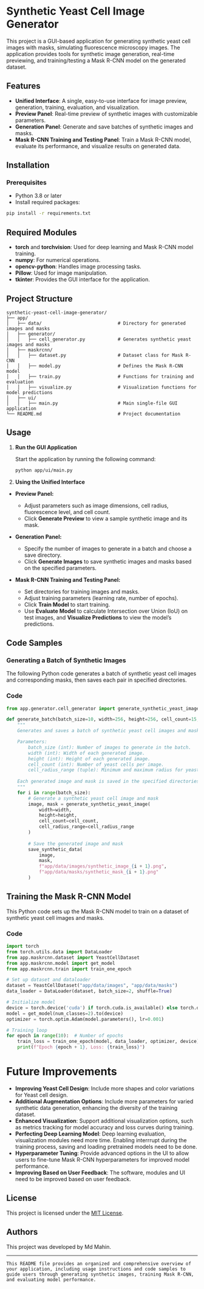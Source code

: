 # Synthetic Yeast Cell Image Generator

This project is a GUI-based application for generating synthetic yeast cell images with masks, simulating fluorescence microscopy images. The application provides tools for synthetic image generation, real-time previewing, and training/testing a Mask R-CNN model on the generated dataset.

## Features

- **Unified Interface**: A single, easy-to-use interface for image preview, generation, training, evaluation, and visualization.
- **Preview Panel**: Real-time preview of synthetic images with customizable parameters.
- **Generation Panel**: Generate and save batches of synthetic images and masks.
- **Mask R-CNN Training and Testing Panel**: Train a Mask R-CNN model, evaluate its performance, and visualize results on generated data.

## Installation

### Prerequisites
- Python 3.8 or later
- Install required packages:

```bash
pip install -r requirements.txt
```
## Required Modules

- **torch** and **torchvision**: Used for deep learning and Mask R-CNN model training.
- **numpy**: For numerical operations.
- **opencv-python**: Handles image processing tasks.
- **Pillow**: Used for image manipulation.
- **tkinter**: Provides the GUI interface for the application.

## Project Structure
```
synthetic-yeast-cell-image-generator/
├── app/
│   ├── data/                            # Directory for generated images and masks
│   ├── generator/
│   │   ├── cell_generator.py            # Generates synthetic yeast images and masks
│   ├── maskrcnn/
│   │   ├── dataset.py                   # Dataset class for Mask R-CNN
│   │   ├── model.py                     # Defines the Mask R-CNN model
│   │   ├── train.py                     # Functions for training and evaluation
│   │   ├── visualize.py                 # Visualization functions for model predictions
│   ├── ui/
│   │   ├── main.py                      # Main single-file GUI application
└── README.md                            # Project documentation
```
## Usage

1. **Run the GUI Application**
   
   Start the application by running the following command:

   ```bash
   python app/ui/main.py

2. **Using the Unified Interface**

- **Preview Panel:**
    - Adjust parameters such as image dimensions, cell radius, fluorescence level, and cell count.
    - Click **Generate Preview** to view a sample synthetic image and its mask.

- **Generation Panel:**
    - Specify the number of images to generate in a batch and choose a save directory.
    - Click **Generate Images** to save synthetic images and masks based on the specified parameters.

- **Mask R-CNN Training and Testing Panel:**
    - Set directories for training images and masks.
    - Adjust training parameters (learning rate, number of epochs).
    - Click **Train Model** to start training.
    - Use **Evaluate Model** to calculate Intersection over Union (IoU) on test images, and **Visualize Predictions** to view the model’s predictions.
## Code Samples

### Generating a Batch of Synthetic Images

The following Python code generates a batch of synthetic yeast cell images and corresponding masks, then saves each pair in specified directories.

### Code

```python
from app.generator.cell_generator import generate_synthetic_yeast_image, save_synthetic_data

def generate_batch(batch_size=10, width=256, height=256, cell_count=15, cell_radius_range=(10, 25)):
    """
    Generates and saves a batch of synthetic yeast cell images and masks.

    Parameters:
        batch_size (int): Number of images to generate in the batch.
        width (int): Width of each generated image.
        height (int): Height of each generated image.
        cell_count (int): Number of yeast cells per image.
        cell_radius_range (tuple): Minimum and maximum radius for yeast cells.
        
    Each generated image and mask is saved in the specified directories.
    """
    for i in range(batch_size):
        # Generate a synthetic yeast cell image and mask
        image, mask = generate_synthetic_yeast_image(
            width=width,
            height=height,
            cell_count=cell_count,
            cell_radius_range=cell_radius_range
        )
        
        # Save the generated image and mask
        save_synthetic_data(
            image, 
            mask, 
            f"app/data/images/synthetic_image_{i + 1}.png", 
            f"app/data/masks/synthetic_mask_{i + 1}.png"
        )
```
## Training the Mask R-CNN Model

This Python code sets up the Mask R-CNN model to train on a dataset of synthetic yeast cell images and masks.

### Code

```python
import torch
from torch.utils.data import DataLoader
from app.maskrcnn.dataset import YeastCellDataset
from app.maskrcnn.model import get_model
from app.maskrcnn.train import train_one_epoch

# Set up dataset and dataloader
dataset = YeastCellDataset("app/data/images", "app/data/masks")
data_loader = DataLoader(dataset, batch_size=2, shuffle=True)

# Initialize model
device = torch.device('cuda') if torch.cuda.is_available() else torch.device('cpu')
model = get_model(num_classes=2).to(device)
optimizer = torch.optim.Adam(model.parameters(), lr=0.001)

# Training loop
for epoch in range(10):  # Number of epochs
    train_loss = train_one_epoch(model, data_loader, optimizer, device)
    print(f"Epoch {epoch + 1}, Loss: {train_loss}")
```
# Future Improvements
- **Improving Yeast Cell Design**: Include more shapes and color variations for Yeast cell design.
- **Additional Augmentation Options**: Include more parameters for varied synthetic data generation, enhancing the diversity of the training dataset.
- **Enhanced Visualization**: Support additional visualization options, such as metrics tracking for model accuracy and loss curves during training.
- **Perfecting Deep Learning Model**: Deep learning evaluation, visualization modules need more time. Enabling interrrupt during the training process, saving and loading pretrained models need to be done. 
- **Hyperparameter Tuning**: Provide advanced options in the UI to allow users to fine-tune Mask R-CNN hyperparameters for improved model performance.
- **Improving Based on User Feedback**: The software, modules and UI need to be improved based on user feedback.
## License

This project is licensed under the [MIT License](LICENSE).

## Authors

This project was developed by Md Mahin.

---
```
This README file provides an organized and comprehensive overview of your application, including usage instructions and code samples to guide users through generating synthetic images, training Mask R-CNN, and evaluating model performance.

```